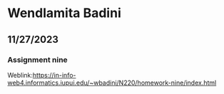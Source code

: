 # Wendlamita Badini

## 11/27/2023

### Assignment nine

Weblink:https://in-info-web4.informatics.iupui.edu/~wbadini/N220/homework-nine/index.html